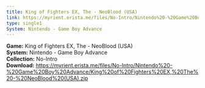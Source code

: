 ```yaml
---
title: King of Fighters EX, The - NeoBlood (USA)
link: https://myrient.erista.me/files/No-Intro/Nintendo%20-%20Game%20Boy%20Advance/King%20of%20Fighters%20EX,%20The%20-%20NeoBlood%20(USA).zip
type: single1
System: Nintendo - Game Boy Advance
---
```

<b>Game:</b> King of Fighters EX, The - NeoBlood (USA)<br>
<b>System:</b> Nintendo - Game Boy Advance<br>
<b>Collection:</b> No-Intro<br>
<b>Download:</b> https://myrient.erista.me/files/No-Intro/Nintendo%20-%20Game%20Boy%20Advance/King%20of%20Fighters%20EX,%20The%20-%20NeoBlood%20(USA).zip